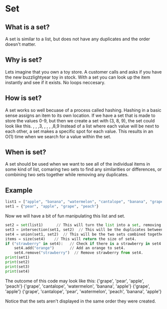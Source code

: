 # Set

## What is a set?
A set is similar to a list, but does not have any duplicates and the order 
doesn't matter. 

## Why is set?
Lets imagine that you own a toy store. A customer calls and asks if you have
the new buzzlightyear toy in stock. With a set you can look up the item 
instantly and see if it exists. No loops neccesary.

## How is set?
A set works so well becuase of a process called hashing. Hashing in a basic
sense assigns an item to its own location. If we have a set that is made to 
store the values 0-9, but then we create a set with (3, 8, 9), the set could
look like this.
 , , ,3, , , , ,8,9
Instead of a list where each value will be next to each other, a set makes
a specific spot for each value. This results in an O(1) time when we search
for a value within the set.

## When is set?
A set should be used when we want to see all of the individual items in some
kind of list, comaring two sets to find any similarities or differences, or 
combining two sets together while removing any duplicates.

## Example
``` Python
list1 = ["apple", "banana", "watermelon", "cantalope", "banana", "grape"]
set1 = {"pear", "apple", "grape", "peach"}
```

Now we will have a bit of fun manipulating this list and set.
``` Python
set2 = set(list1)      // This will turn the list into a set, removing the duplicates.
set3 = intersection(set1, set2)  // This will be the duplicates between the two sets.
set4 = union(set1, set2)  // This will be the two sets combined together without any duplicates.
items = size(set4)    // This will return the size of set4.
if ("strawberry" in set4):   // Check if there is a strawberry in set4.
    set4.add("orange")       // Add an orange to set4.
    set4.remove("strawberry")  // Remove strawberry from set4.
print(set1)
print(set2)
print(set3)
print(set4)
```

The outcome of this code may look like this:
{'grape', 'pear', 'apple', 'peach'}
{'grape', 'cantalope', 'watermelon', 'banana', 'apple'}
{'grape', 'apple'}
{'grape', 'cantalope', 'pear', 'watermelon', 'peach', 'banana', 'apple'}

Notice that the sets aren't displayed in the same order they were created.

